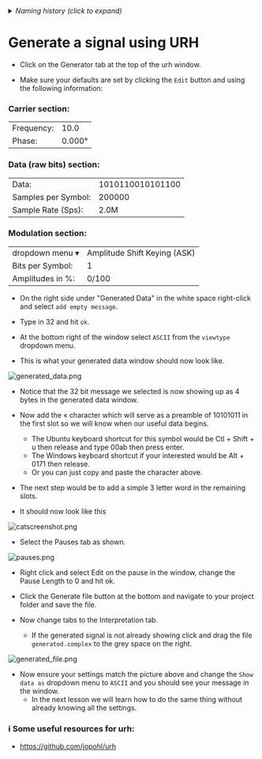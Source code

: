 <details><summary><i>Naming history (click to expand)</i></summary>
<pre>
2023 May 22: 030_Generate_a_signal.md
</pre>
</details>

# Generate a signal using URH 

- Click on the Generator tab at the top of the urh window.

- Make sure your defaults are set by clicking the `Edit` button and using the following information:  

### Carrier section:  

  | | |
  |-------|-----|
  |Frequency:| 10.0|
  |Phase:| 0.000°|  

### Data (raw bits) section:

  | | |
  |-------|-----|
  |Data:| 1010110010101100|
  |Samples per Symbol:| 200000|
  |Sample Rate (Sps):| 2.0M| 

### Modulation section:

  | | |
  |-------|-----|
  |dropdown menu ▾|Amplitude Shift Keying (ASK)|
  |Bits per Symbol:| 1|
  |Amplitudes in %:| 0/100|

- On the right side under "Generated Data" in the white space right-click and select `add empty message`.

- Type in 32 and hit `ok`.

- At the bottom right of the window select `ASCII` from the `viewtype` dropdown menu.

- This is what your generated data window should now look like.

![generated_data.png](https://github.com/python-can-define-radio/sdr-course/blob/main/classroom_activities/Chx_Misc/Images/generated_data.png?raw=true) 

- Notice that the 32 bit message we selected is now showing up as 4 bytes in the generated data window.

- Now add the « character which will serve as a preamble of 10101011 in the first slot so we will know when our useful data begins.
    - The Ubuntu keyboard shortcut for this symbol would be Ctl + Shift + u then release and type 00ab then press enter.
    - The Windows keyboard shortcut if your interested would be Alt + 0171 then release.
    - Or you can just copy and paste the character above.
 
- The next step would be to add a simple 3 letter word in the remaining slots.

- It should now look like this

![catscreenshot.png](https://github.com/python-can-define-radio/sdr-course/blob/main/classroom_activities/Chx_Misc/Images/catscreenshot.png?raw=true) 

- Select the Pauses tab as shown.

![pauses.png](https://github.com/python-can-define-radio/sdr-course/blob/main/classroom_activities/Chx_Misc/Images/pauses.png?raw=true) 

- Right click and select Edit on the pause in the window, change the Pause Length to 0 and hit ok.

- Click the Generate file button at the bottom and navigate to your project folder and save the file.

- Now change tabs to the Interpretation tab.
    - If the generated signal is not already showing click and drag the file `generated.complex` to the grey space on the right.
 
![generated_file.png](https://github.com/python-can-define-radio/sdr-course/blob/main/classroom_activities/Chx_Misc/Images/generated_file.png?raw=true) 

- Now ensure your settings match the picture above and change the  `Show data as` dropdown menu to `ASCII` and you should see your message in the window.
    - In the next lesson we will learn how to do the same thing without already knowing all the settings.

### ℹ️ Some useful resources for urh:

- https://github.com/jopohl/urh
